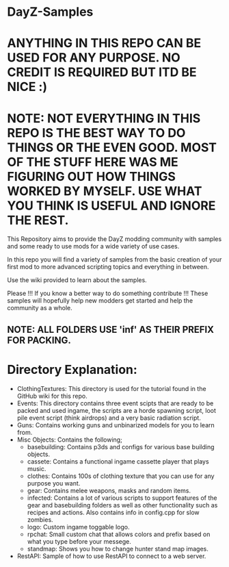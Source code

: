 # DayZ-Samples

# ANYTHING IN THIS REPO CAN BE USED FOR ANY PURPOSE. NO CREDIT IS REQUIRED BUT ITD BE NICE :)
# NOTE: NOT EVERYTHING IN THIS REPO IS THE BEST WAY TO DO THINGS OR THE EVEN GOOD. MOST OF THE STUFF HERE WAS ME FIGURING OUT HOW THINGS WORKED BY MYSELF. USE WHAT YOU THINK IS USEFUL AND IGNORE THE REST.

This Repository aims to provide the DayZ modding community with samples and some ready to use mods for a wide variety of use cases. 

In this repo you will find a variety of samples from the basic creation of your first mod to more advanced scripting topics and everything in between. 

Use the wiki provided to learn about the samples.

Please !!! If you know a better way to do something contribute !!! These samples will hopefully help new modders get started and help the community as a whole.

## NOTE: ALL FOLDERS USE 'inf' AS THEIR PREFIX FOR PACKING.

# Directory Explanation:
- ClothingTextures: This directory is used for the tutorial found in the GitHub wiki for this repo.
- Events: This directory contains three event scipts that are ready to be packed and used ingame, the scripts are a horde spawning script, loot pile event script (think airdrops) and a very basic radiation script.
- Guns: Contains working guns and unbinarized models for you to learn from.
- Misc Objects: Contains the following;
  - basebuilding: Contains p3ds and configs for various base building objects.
  - cassete: Contains a functional ingame cassette player that plays music.
  - clothes: Contains 100s of clothing texture that you can use for any purpose you want.
  - gear: Contains melee weapons, masks and random items.
  - infected: Contains a lot of various scripts to support features of the gear and basebuilding folders as well as other functionality such as recipes and actions. Also contains info in config.cpp for slow zombies.
  - logo: Custom ingame toggable logo.
  - rpchat: Small custom chat that allows colors and prefix based on what you type before your messege.
  - standmap: Shows you how to change hunter stand map images.
- RestAPI: Sample of how to use RestAPI to connect to a web server.
